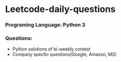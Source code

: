 # Leetcode-daily-questions

### Programing Language: Python 3
### Questions:
- Python solutions of bi-weekly contest
- Company specfic questions(Google, Amazon, MS)
